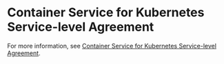 # Container Service for Kubernetes Service-level Agreement

For more information, see [Container Service for Kubernetes Service-level Agreement](https://www.alibabacloud.com/help/zh/doc-detail/186911.htm).

